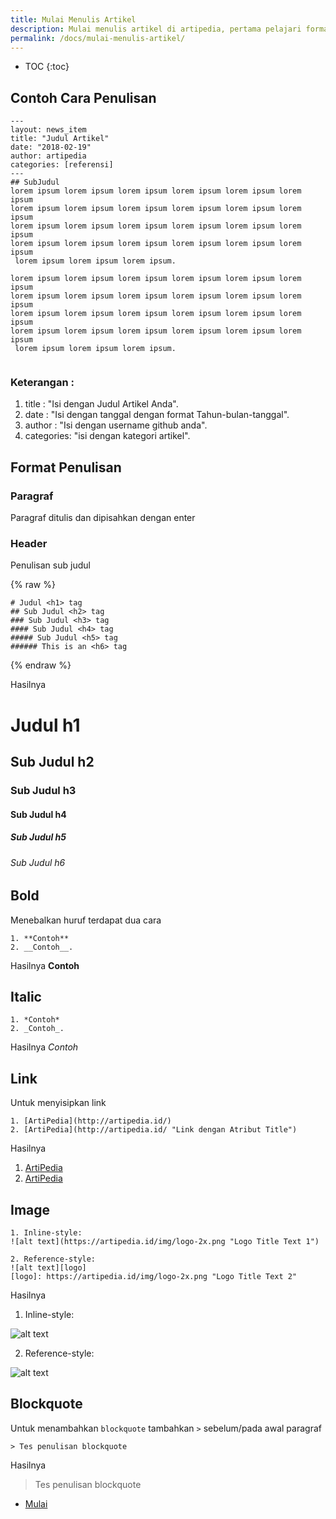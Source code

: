 ```yaml
---
title: Mulai Menulis Artikel
description: Mulai menulis artikel di artipedia, pertama pelajari format penulisan, mendaftar di github, dan fork repository.
permalink: /docs/mulai-menulis-artikel/
---
```

* TOC
{:toc}
## Contoh Cara Penulisan
```
---
layout: news_item
title: "Judul Artikel"
date: "2018-02-19"
author: artipedia
categories: [referensi]
---
## SubJudul
lorem ipsum lorem ipsum lorem ipsum lorem ipsum lorem ipsum lorem ipsum 
lorem ipsum lorem ipsum lorem ipsum lorem ipsum lorem ipsum lorem ipsum 
lorem ipsum lorem ipsum lorem ipsum lorem ipsum lorem ipsum lorem ipsum
lorem ipsum lorem ipsum lorem ipsum lorem ipsum lorem ipsum lorem ipsum 
 lorem ipsum lorem ipsum lorem ipsum.

lorem ipsum lorem ipsum lorem ipsum lorem ipsum lorem ipsum lorem ipsum 
lorem ipsum lorem ipsum lorem ipsum lorem ipsum lorem ipsum lorem ipsum 
lorem ipsum lorem ipsum lorem ipsum lorem ipsum lorem ipsum lorem ipsum
lorem ipsum lorem ipsum lorem ipsum lorem ipsum lorem ipsum lorem ipsum 
 lorem ipsum lorem ipsum lorem ipsum.


```


### Keterangan :
1. title : "Isi dengan Judul Artikel Anda".
2. date : "Isi dengan tanggal dengan format Tahun-bulan-tanggal".
3. author : "Isi dengan username github anda".
4. categories: "isi dengan kategori artikel".

## Format Penulisan 

### Paragraf
Paragraf ditulis dan dipisahkan dengan enter

### Header
Penulisan sub judul 

{% raw %}
```liquid
# Judul <h1> tag
## Sub Judul <h2> tag
### Sub Judul <h3> tag
#### Sub Judul <h4> tag
##### Sub Judul <h5> tag
###### This is an <h6> tag
```
{% endraw %}

Hasilnya
# Judul h1 
## Sub Judul h2 
### Sub Judul h3 
#### Sub Judul h4 
##### Sub Judul h5 
###### Sub Judul h6

## Bold
Menebalkan huruf terdapat dua cara
```
1. **Contoh**
2. __Contoh__.
```
Hasilnya
**Contoh**

## Italic
```
1. *Contoh*
2. _Contoh_.
```
Hasilnya
*Contoh*

## Link
Untuk menyisipkan link
```
1. [ArtiPedia](http://artipedia.id/)
2. [ArtiPedia](http://artipedia.id/ "Link dengan Atribut Title")
```
Hasilnya 
1. [ArtiPedia](http://artipedia.id/)
2. [ArtiPedia](http://artipedia.id/ "Link dengan Atribut Title")

## Image
```
1. Inline-style: 
![alt text](https://artipedia.id/img/logo-2x.png "Logo Title Text 1")

2. Reference-style: 
![alt text][logo]
[logo]: https://artipedia.id/img/logo-2x.png "Logo Title Text 2"
```

Hasilnya
1. Inline-style: 

![alt text](https://artipedia.id/img/logo-2x.png "Logo Title Text 1")

2. Reference-style: 

![alt text][logo]

[logo]: https://artipedia.id/img/logo-2x.png "Logo Title Text 2"

## Blockquote
Untuk menambahkan <code>blockquote</code> tambahkan <code>></code> sebelum/pada awal paragraf
```
> Tes penulisan blockquote
```
Hasilnya
> Tes penulisan blockquote

<nav class='main-nav'><ul>
<li class="current">
    <a href="https://github.com/ArtiPedia/NewArtiPedia/new/master/docs/_posts/">Mulai</a>
  </li></ul></nav>

